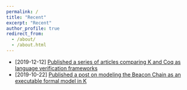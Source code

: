 ```yaml
---
permalink: /
title: "Recent"
excerpt: "Recent"
author_profile: true
redirect_from:
  - /about/
  - /about.html
---
```


- [2019-12-12] [Published a series of articles comparing K and Coq as language verification frameworks](/posts/2019/12/k-vs-coq/)
- [2019-10-22] [Published a post on modeling the Beacon Chain as an executable formal model in K](/posts/2019/10/k-beacon-chains/)
